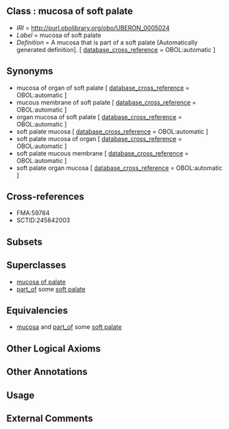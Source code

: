 
## Class : mucosa of soft palate

 * *IRI* = http://purl.obolibrary.org/obo/UBERON_0005024
 * *Label* = mucosa of soft palate
 * *Definition* = A mucosa that is part of a soft palate [Automatically generated definition]. [ [database_cross_reference](../../ef/oboInOwl#hasDbXref.md) = OBOL:automatic ]

## Synonyms

 * mucosa of organ of soft palate [ [database_cross_reference](../../ef/oboInOwl#hasDbXref.md) = OBOL:automatic ]
 * mucous membrane of soft palate [ [database_cross_reference](../../ef/oboInOwl#hasDbXref.md) = OBOL:automatic ]
 * organ mucosa of soft palate [ [database_cross_reference](../../ef/oboInOwl#hasDbXref.md) = OBOL:automatic ]
 * soft palate mucosa [ [database_cross_reference](../../ef/oboInOwl#hasDbXref.md) = OBOL:automatic ]
 * soft palate mucosa of organ [ [database_cross_reference](../../ef/oboInOwl#hasDbXref.md) = OBOL:automatic ]
 * soft palate mucous membrane [ [database_cross_reference](../../ef/oboInOwl#hasDbXref.md) = OBOL:automatic ]
 * soft palate organ mucosa [ [database_cross_reference](../../ef/oboInOwl#hasDbXref.md) = OBOL:automatic ]

## Cross-references

 * FMA:59784
 * SCTID:245842003

## Subsets


## Superclasses

 * [mucosa of palate](../../UBERON/19/UBERON_0005019.md)
 * [part_of](../../BFO/50/BFO_0000050.md) some [soft palate](../../UBERON/33/UBERON_0001733.md)

## Equivalencies

 * [mucosa](../../UBERON/44/UBERON_0000344.md) and [part_of](../../BFO/50/BFO_0000050.md) some [soft palate](../../UBERON/33/UBERON_0001733.md)

## Other Logical Axioms


## Other Annotations


## Usage


## External Comments

